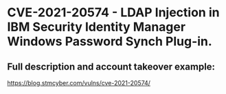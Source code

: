# CVE-2021-20574 - LDAP Injection in IBM Security Identity Manager Windows Password Synch Plug-in.

## Full description and account takeover example:
https://blog.stmcyber.com/vulns/cve-2021-20574/
